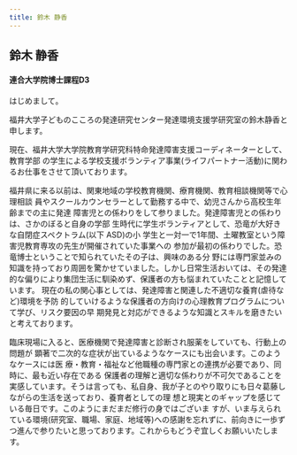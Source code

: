 ```yaml
---
title: 鈴木 静香
---
```


## 鈴木 静香

#### 連合大学院博士課程D3


はじめまして。 

福井大学子どものこころの発達研究センター発達環境支援学研究室の鈴木静香と申します。 

現在、福井大学大学院教育学研究科特命発達障害支援コーディネーターとして、教育学部 の学生による学校支援ボランティア事業(ライフパートナー活動)に関わるお仕事をさせて頂いております。

福井県に来る以前は、関東地域の学校教育機関、療育機関、教育相談機関等で心理相談 員やスクールカウンセラーとして勤務する中で、幼児さんから高校生年齢までの主に発達 障害児との係わりをして参りました。発達障害児との係わりは、さかのぼると自身の学部 生時代に学生ボランティアとして、恐竜が大好きな自閉症スペクトラム(以下 ASD)の小 学生と一対一で1年間、土曜教室という障害児教育専攻の先生が開催されていた事業への 参加が最初の係わりでした。恐竜博士ということで知られていたその子は、興味のある分 野には専門家並みの知識を持っており周囲を驚かせていました。しかし日常生活おいては、その発達的な偏りにより集団生活に馴染めず、保護者の方も悩まれていたことと記憶しています。
現在の私の関心事としては、発達障害と関連した不適切な養育(虐待など)環境を予防 的していけるような保護者の方向けの心理教育プログラムについて学び、リスク要因の早 期発見と対応ができるような知識とスキルを磨きたいと考えております。

臨床現場に入ると、医療機関で発達障害と診断され服薬をしていても、行動上の問題が 顕著で二次的な症状が出ているようなケースにも出会います。このようなケースには医 療・教育・福祉など他職種の専門家との連携が必要であり、同時に、最も近い存在である 保護者の理解と適切な係わりが不可欠であることを実感しています。そうは言っても、私自身、我が子とのやり取りにも日々葛藤しながらの生活を送っており、養育者としての理 想と現実とのギャップを感じている毎日です。このようにまだまだ修行の身ではございま すが、いま与えられている環境(研究室、職場、家庭、地域等)への感謝を忘れずに、前向きに一歩ずつ進んで参りたいと思っております。これからもどうぞ宜しくお願いいたします。